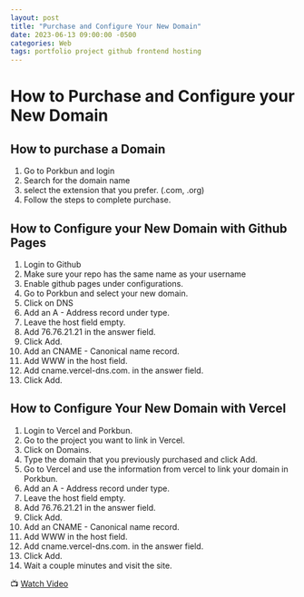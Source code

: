 ```yaml
---
layout: post
title: "Purchase and Configure Your New Domain"
date: 2023-06-13 09:00:00 -0500
categories: Web
tags: portfolio project github frontend hosting
---
```


# How to Purchase and Configure your New Domain

## How to purchase a Domain

1. Go to Porkbun and login
2. Search for the domain name
3. select the extension that you prefer. (.com, .org)
4. Follow the steps to complete purchase.

## How to Configure your New Domain with Github Pages

1. Login to Github
2. Make sure your repo has the same name as your username
3. Enable github pages under configurations.
4. Go to Porkbun and select your new domain.
5. Click on DNS
6. Add an A - Address record under type.
7. Leave the host field empty.
8. Add 76.76.21.21 in the answer field.
9. Click Add.
10. Add an CNAME - Canonical name record.
11. Add WWW in the host field.
12. Add cname.vercel-dns.com. in the answer field.
13. Click Add.

## How to Configure Your New Domain with Vercel

1. Login to Vercel and Porkbun.
2. Go to the project you want to link in Vercel.
3. Click on Domains.
4. Type the domain that you previously purchased and click Add.
5. Go to Vercel and use the information from vercel to link your domain in Porkbun.
6. Add an A - Address record under type.
7. Leave the host field empty.
8. Add 76.76.21.21 in the answer field.
9. Click Add.
10. Add an CNAME - Canonical name record.
11. Add WWW in the host field.
12. Add cname.vercel-dns.com. in the answer field.
13. Click Add.
14. Wait a couple minutes and visit the site.

📺 [Watch Video](https://www.youtube.com/watch?v=W3jKJ3V_4V4)
